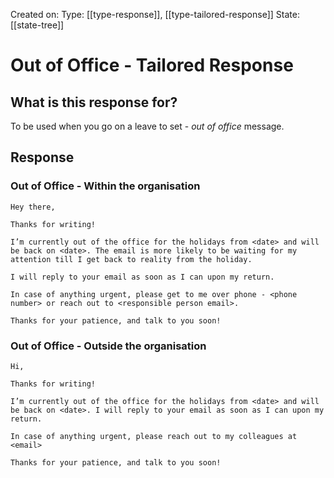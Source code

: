 Created on: 
Type: [[type-response]], [[type-tailored-response]]
State: [[state-tree]]
# Out of Office - Tailored Response 

## What is this response for?

To be used when you go on a leave to set - *out of office* message.
## Response
### Out of Office - Within the organisation

```
Hey there,

Thanks for writing!

I’m currently out of the office for the holidays from <date> and will be back on <date>. The email is more likely to be waiting for my attention till I get back to reality from the holiday.

I will reply to your email as soon as I can upon my return.

In case of anything urgent, please get to me over phone - <phone number> or reach out to <responsible person email>.

Thanks for your patience, and talk to you soon!

```

### Out of Office - Outside the organisation

```
Hi,

Thanks for writing!

I’m currently out of the office for the holidays from <date> and will be back on <date>. I will reply to your email as soon as I can upon my return.

In case of anything urgent, please reach out to my colleagues at <email>

Thanks for your patience, and talk to you soon!
```
